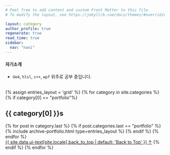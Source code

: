 ```yaml
---
# Feel free to add content and custom Front Matter to this file.
# To modify the layout, see https://jekyllrb.com/docs/themes/#overriding-theme-defaults

layout: category
author_profile: true
regenerate: true
read_time: true
sidebar:
  nav: "navi"
---
```


#### 자기소개

+ ```Ue4```, ```hlsl```, ```c++```, ```wpf``` 위주로 공부 중입니다. 



<br/>

<div>
{% assign entries_layout = 'grid' %}
{% for category in site.categories %}
  {% if category[0] == "portfolio"%}
      <h2 class="archive__subtitle">{{ category[0] }}s</h2>
      <div class="entries-{{ entries_layout }}">
        {% for post in category.last %}
          {% if post.categories.last == "portfolio" %}
           {% include archive-portfolio.html type=entries_layout %}
          {% endif %}
        {% endfor %}
      </div>
      <a href="#page-title" class="back-to-top">{{ site.data.ui-text[site.locale].back_to_top | default: 'Back to Top' }} &uarr;</a>
  {% endif %}
{% endfor %}
</div>
